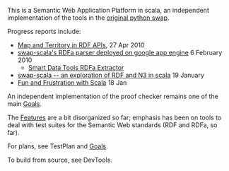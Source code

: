 This is a Semantic Web Application Platform in scala, an independent implementation of the tools in the [original python swap](http://www.w3.org/2000/10/swap/).

Progress reports include:

  * [Map and Territory in RDF APIs](http://dig.csail.mit.edu/breadcrumbs/node/253), 27 Apr 2010
  * [swap-scala's RDFa parser deployed on google app engine](http://lists.w3.org/Archives/Public/public-rdf-in-xhtml-tf/2010Feb/0030.html) 6 February 2010
    * [Smart Data Tools RDFa Extractor](http://dckc-swap.appspot.com/index.html)
  * [swap-scala -- an exploration of RDF and N3 in scala](http://lists.w3.org/Archives/Public/public-cwm-talk/2010JanMar/0000.html) 19 January
  * [Fun and Frustration with Scala](http://www.advogato.org/person/connolly/diary/71.html) 18 Jan

An independent implementation of the proof checker remains one of the main [Goals](Goals.md).

The [Features](Features.md) are a bit disorganized so far; emphasis has been on tools to deal with test suites for the Semantic Web standards (RDF and RDFa, so far).

For plans, see TestPlan and [Goals](Goals.md).

To build from source, see DevTools.